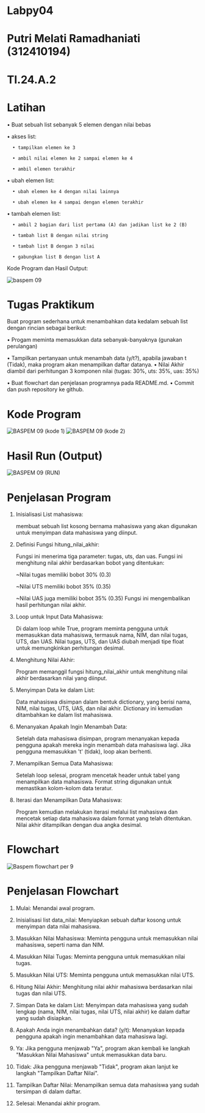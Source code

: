 # Labpy04
# Putri Melati Ramadhaniati (312410194)
# TI.24.A.2

# Latihan

• Buat sebuah list sebanyak 5 elemen dengan nilai bebas

• akses list:

      • tampilkan elemen ke 3

      • ambil nilai elemen ke 2 sampai elemen ke 4

      • ambil elemen terakhir

• ubah elemen list:

      • ubah elemen ke 4 dengan nilai lainnya

      • ubah elemen ke 4 sampai dengan elemen terakhir

• tambah elemen list:

      • ambil 2 bagian dari list pertama (A) dan jadikan list ke 2 (B)

      • tambah list B dengan nilai string

      • tambah list B dengan 3 nilai

      • gabungkan list B dengan list A

Kode Program dan Hasil Output:

![baspem 09](https://github.com/user-attachments/assets/2016c006-622b-4117-b40a-678a3786fe34)


# Tugas Praktikum

Buat program sederhana untuk menambahkan data kedalam sebuah
list dengan rincian sebagai berikut:

• Progam meminta memasukkan data sebanyak-banyaknya (gunakan
perulangan)

• Tampilkan pertanyaan untuk menambah data (y/t?), apabila jawaban
t (Tidak), maka program akan menampilkan daftar datanya. • Nilai Akhir diambil dari perhitungan 3 komponen nilai (tugas: 30%,
uts: 35%, uas: 35%)

• Buat flowchart dan penjelasan programnya pada README.md. • Commit dan push repository ke github.

# Kode Program

![BASPEM 09 (kode 1)](https://github.com/user-attachments/assets/a8932eb2-74aa-45b1-b116-839452d551ab)
![BASPEM 09 (kode 2)](https://github.com/user-attachments/assets/70de1c86-80cf-49f3-be09-61c5d4ad4b8f)

# Hasil Run (Output)

![BASPEM 09 (RUN)](https://github.com/user-attachments/assets/29dec78b-6a8f-411f-903c-bd9a2cb5f488)

# Penjelasan Program

1. Inisialisasi List mahasiswa:

   membuat sebuah list kosong bernama mahasiswa yang akan digunakan untuk menyimpan data mahasiswa yang diinput.

2. Definisi Fungsi hitung_nilai_akhir:

   Fungsi ini menerima tiga parameter: tugas, uts, dan uas. Fungsi ini menghitung nilai akhir berdasarkan bobot yang ditentukan:

   ~Nilai tugas memiliki bobot 30% (0.3)
   
   ~Nilai UTS memiliki bobot 35% (0.35)
   
   ~Nilai UAS juga memiliki bobot 35% (0.35) Fungsi ini mengembalikan hasil perhitungan            nilai akhir.

3. Loop untuk Input Data Mahasiswa:

   Di dalam loop while True, program meminta pengguna untuk memasukkan data mahasiswa, termasuk nama, NIM, dan nilai tugas, UTS, dan UAS. Nilai tugas, UTS, dan UAS diubah menjadi tipe float untuk memungkinkan perhitungan desimal.

4. Menghitung Nilai Akhir:

   Program memanggil fungsi hitung_nilai_akhir untuk menghitung nilai akhir berdasarkan nilai yang diinput.

5. Menyimpan Data ke dalam List:

   Data mahasiswa disimpan dalam bentuk dictionary, yang berisi nama, NIM, nilai tugas, UTS, UAS, dan nilai akhir. Dictionary ini kemudian ditambahkan ke dalam list mahasiswa.

6. Menanyakan Apakah Ingin Menambah Data:

   Setelah data mahasiswa disimpan, program menanyakan kepada pengguna apakah mereka ingin menambah data mahasiswa lagi. Jika pengguna memasukkan 't' (tidak), loop akan berhenti.

7. Menampilkan Semua Data Mahasiswa:

   Setelah loop selesai, program mencetak header untuk tabel yang menampilkan data mahasiswa. Format string digunakan untuk memastikan kolom-kolom data teratur.

8. Iterasi dan Menampilkan Data Mahasiswa:

   Program kemudian melakukan iterasi melalui list mahasiswa dan mencetak setiap data mahasiswa dalam format yang telah ditentukan. Nilai akhir ditampilkan dengan dua angka desimal.

# Flowchart

![Baspem flowchart per 9](https://github.com/user-attachments/assets/3c2c74b3-b126-4d47-ae36-6e79cacf5fa7)

# Penjelasan Flowchart

1.	Mulai: Menandai awal program.
   
2.	Inisialisasi list data_nilai: Menyiapkan sebuah daftar kosong untuk menyimpan data nilai mahasiswa.
   
3.	Masukkan Nilai Mahasiswa: Meminta pengguna untuk memasukkan nilai mahasiswa, seperti nama dan NIM.
   
4.	Masukkan Nilai Tugas: Meminta pengguna untuk memasukkan nilai tugas.
   
5.	Masukkan Nilai UTS: Meminta pengguna untuk memasukkan nilai UTS.
    
6.	Hitung Nilai Akhir: Menghitung nilai akhir mahasiswa berdasarkan nilai tugas dan nilai UTS.
    
7.	Simpan Data ke dalam List: Menyimpan data mahasiswa yang sudah lengkap (nama, NIM, nilai tugas, nilai UTS, nilai akhir) ke dalam daftar yang sudah disiapkan.
    
8.	Apakah Anda ingin menambahkan data? (y/t): Menanyakan kepada pengguna apakah ingin menambahkan data mahasiswa lagi.
    
9.	Ya: Jika pengguna menjawab "Ya", program akan kembali ke langkah "Masukkan Nilai Mahasiswa" untuk memasukkan data baru.
    
10.	Tidak: Jika pengguna menjawab "Tidak", program akan lanjut ke langkah "Tampilkan Daftar Nilai".
    
11.	Tampilkan Daftar Nilai: Menampilkan semua data mahasiswa yang sudah tersimpan di dalam daftar.
    
12.	Selesai: Menandai akhir program.




   

   
   

